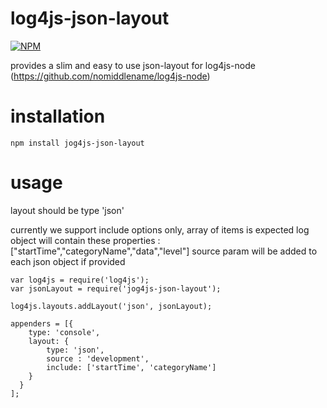 # log4js-json-layout
[![NPM](https://nodei.co/npm/log4js-json-layout.png?downloads=true&downloadRank=true&stars=true)](https://nodei.co/npm/log4js-json-layout/)

provides a slim and easy to use json-layout for log4js-node (https://github.com/nomiddlename/log4js-node)

# installation
```
npm install jog4js-json-layout
```

# usage
layout should be type 'json'

currently we support include options only, array of items is expected
log object will contain these properties : ["startTime","categoryName","data","level"]
source param will be added to each json object if provided 

```
var log4js = require('log4js');
var jsonLayout = require('jog4js-json-layout');

log4js.layouts.addLayout('json', jsonLayout);

appenders = [{
    type: 'console',
    layout: {
        type: 'json',
        source : 'development',
        include: ['startTime', 'categoryName']
    }
  }
];

```
